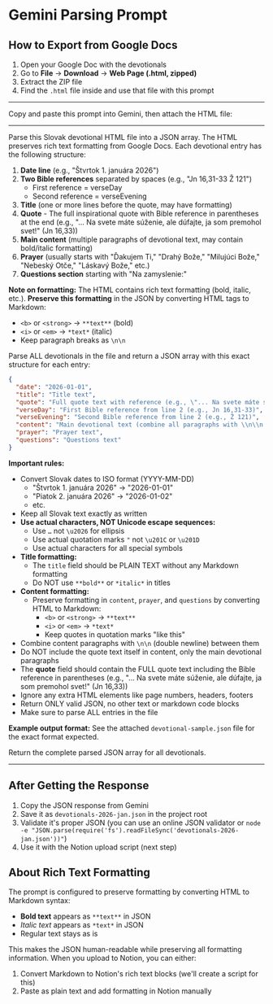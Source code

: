 # Gemini Parsing Prompt

## How to Export from Google Docs

1. Open your Google Doc with the devotionals
2. Go to **File** → **Download** → **Web Page (.html, zipped)**
3. Extract the ZIP file
4. Find the `.html` file inside and use that file with this prompt

---

Copy and paste this prompt into Gemini, then attach the HTML file:

---

Parse this Slovak devotional HTML file into a JSON array. The HTML preserves rich text formatting from Google Docs. Each devotional entry has the following structure:

1. **Date line** (e.g., "Štvrtok 1. januára 2026")
2. **Two Bible references** separated by spaces (e.g., "Jn 16,31-33        Ž 121")
   - First reference = verseDay
   - Second reference = verseEvening
3. **Title** (one or more lines before the quote, may have formatting)
4. **Quote** - The full inspirational quote with Bible reference in parentheses at the end (e.g., "... Na svete máte súženie, ale dúfajte, ja som premohol svet!" (Jn 16,33))
5. **Main content** (multiple paragraphs of devotional text, may contain bold/italic formatting)
6. **Prayer** (usually starts with "Ďakujem Ti," "Drahý Bože," "Milujúci Bože," "Nebeský Otče," "Láskavý Bože," etc.)
7. **Questions section** starting with "Na zamyslenie:"

**Note on formatting:** The HTML contains rich text formatting (bold, italic, etc.). **Preserve this formatting** in the JSON by converting HTML tags to Markdown:
- `<b>` or `<strong>` → `**text**` (bold)
- `<i>` or `<em>` → `*text*` (italic)
- Keep paragraph breaks as `\n\n`

Parse ALL devotionals in the file and return a JSON array with this exact structure for each entry:

```json
{
  "date": "2026-01-01",
  "title": "Title text",
  "quote": "Full quote text with reference (e.g., \"... Na svete máte súženie, ale dúfajte, ja som premohol svet!\" (Jn 16,33))",
  "verseDay": "First Bible reference from line 2 (e.g., Jn 16,31-33)",
  "verseEvening": "Second Bible reference from line 2 (e.g., Ž 121)",
  "content": "Main devotional text (combine all paragraphs with \\n\\n between them)",
  "prayer": "Prayer text",
  "questions": "Questions text"
}
```

**Important rules:**
- Convert Slovak dates to ISO format (YYYY-MM-DD)
  - "Štvrtok 1. januára 2026" → "2026-01-01"
  - "Piatok 2. januára 2026" → "2026-01-02"
  - etc.
- Keep all Slovak text exactly as written
- **Use actual characters, NOT Unicode escape sequences:**
  - Use `…` not `\u2026` for ellipsis
  - Use actual quotation marks `"` not `\u201C` or `\u201D`
  - Use actual characters for all special symbols
- **Title formatting:**
  - The `title` field should be PLAIN TEXT without any Markdown formatting
  - Do NOT use `**bold**` or `*italic*` in titles
- **Content formatting:**
  - Preserve formatting in `content`, `prayer`, and `questions` by converting HTML to Markdown:
    - `<b>` or `<strong>` → `**text**`
    - `<i>` or `<em>` → `*text*`
    - Keep quotes in quotation marks "like this"
- Combine content paragraphs with `\n\n` (double newline) between them
- Do NOT include the quote text itself in content, only the main devotional paragraphs
- The **quote** field should contain the FULL quote text including the Bible reference in parentheses (e.g., "... Na svete máte súženie, ale dúfajte, ja som premohol svet!" (Jn 16,33))
- Ignore any extra HTML elements like page numbers, headers, footers
- Return ONLY valid JSON, no other text or markdown code blocks
- Make sure to parse ALL entries in the file

**Example output format:**
See the attached `devotional-sample.json` file for the exact format expected.

Return the complete parsed JSON array for all devotionals.

---

## After Getting the Response

1. Copy the JSON response from Gemini
2. Save it as `devotionals-2026-jan.json` in the project root
3. Validate it's proper JSON (you can use an online JSON validator or `node -e "JSON.parse(require('fs').readFileSync('devotionals-2026-jan.json'))"`)
4. Use it with the Notion upload script (next step)

## About Rich Text Formatting

The prompt is configured to preserve formatting by converting HTML to Markdown syntax:
- **Bold text** appears as `**text**` in JSON
- *Italic text* appears as `*text*` in JSON
- Regular text stays as is

This makes the JSON human-readable while preserving all formatting information. When you upload to Notion, you can either:
1. Convert Markdown to Notion's rich text blocks (we'll create a script for this)
2. Paste as plain text and add formatting in Notion manually

